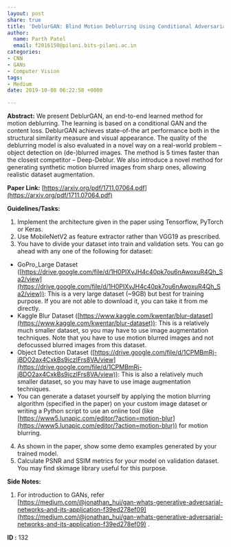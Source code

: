 ```yaml
---
layout: post
share: true
title: 'DeblurGAN: Blind Motion Deblurring Using Conditional Adversarial Networks (Paper ID: 132)'
author:
  name: Parth Patel
  email: f2016150@pilani.bits-pilani.ac.in
categories:
- CNN
- GANs
- Computer Vision
tags:
- Medium
date: 2019-10-08 06:22:58 +0000

---
```

**Abstract:** We present DeblurGAN, an end-to-end learned method for motion deblurring. The learning is based on a conditional GAN and the content loss. DeblurGAN achieves state-of-the art performance both in the structural similarity measure and visual appearance. The quality of the deblurring model is also evaluated in a novel way on a real-world problem – object detection on (de-)blurred images. The method is 5 times faster than the closest competitor – Deep-Deblur. We also introduce a novel method for generating synthetic motion blurred images from sharp ones, allowing realistic dataset augmentation.

**Paper Link:** [https://arxiv.org/pdf/1711.07064.pdf](https://arxiv.org/pdf/1711.07064.pdf)

**Guidelines/Tasks:**

1. Implement the architecture given in the paper using Tensorflow, PyTorch or Keras.
2. Use MobileNetV2 as feature extractor rather than VGG19 as prescribed.
3. You have to divide your dataset into train and validation sets. You can go ahead with any one of the following for dataset:
- GoPro_Large Dataset ([https://drive.google.com/file/d/1H0PIXvJH4c40pk7ou6nAwoxuR4Qh_Sa2/view](https://drive.google.com/file/d/1H0PIXvJH4c40pk7ou6nAwoxuR4Qh_Sa2/view)): This is a very large dataset (~9GB) but best for training purpose. If you are not able to download it, you can take it from me directly.
- Kaggle Blur Dataset ([https://www.kaggle.com/kwentar/blur-dataset](https://www.kaggle.com/kwentar/blur-dataset)): This is a relatively much smaller dataset, so you may have to use image augmentation techniques. Note that you have to use motion blurred images and not defocussed blurred images from this dataset.
- Object Detection Dataset ([https://drive.google.com/file/d/1CPMBmRj-jBDO2ax4CxkBs9iczIFrs8VA/view](https://drive.google.com/file/d/1CPMBmRj-jBDO2ax4CxkBs9iczIFrs8VA/view)): This is also a relatively much smaller dataset, so you may have to use image augmentation techniques.
- You can generate a dataset yourself by applying the motion blurring algorithm (specified in the paper) on your custom image dataset or writing a Python script to use an online tool (like [https://www5.lunapic.com/editor/?action=motion-blur](https://www5.lunapic.com/editor/?action=motion-blur)) for motion blurring.
4. As shown in the paper, show some demo examples generated by your trained model.
5. Calculate PSNR and SSIM metrics for your model on validation dataset. You may find skimage library useful for this purpose.

**Side Notes:**
1. For introduction to GANs, refer [https://medium.com/@jonathan_hui/gan-whats-generative-adversarial-networks-and-its-application-f39ed278ef09](https://medium.com/@jonathan_hui/gan-whats-generative-adversarial-networks-and-its-application-f39ed278ef09) .

**ID :** 132
